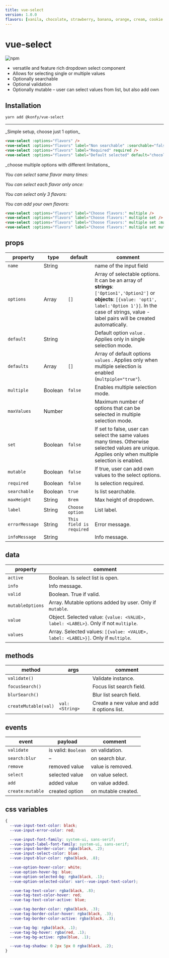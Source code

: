 ```yaml
---
title: vue-select
version: 1.0.0
flavors: [vanila, chocolate, strawberry, banana, orange, cream, cookie dough, pistachio]
---
```

<style scoped lang='stylus'>
.vp-holder
    max-width 540px
.vue-input.color
    max-width 40px
</style>

# vue-select

![npm](https://img.shields.io/npm/v/@konfy/vue-select.svg)

- versatile and feature rich dropdown select component
- Allows for selecting single or multiple values
- Optionally searchable
- Optional validation
- Optionally mutable – user can select values from list, but also add own

## Installation

```bash
yarn add @konfy/vue-select
```

---

<vp-holder>
_Simple setup, choose just 1 option_

<vue-select :options="$page.frontmatter.flavors" />
<vue-select :options="$page.frontmatter.flavors" label="Non searchable" :searchable="false" />
<vue-select :options="$page.frontmatter.flavors" label="Required" required />
<vue-select :options="$page.frontmatter.flavors" label="Default selected" default="chocolate" />
</vp-holder>

```html
<vue-select :options="flavors" />
<vue-select :options="flavors" label="Non searchable" :searchable="false" />
<vue-select :options="flavors" label="Required" required />
<vue-select :options="flavors" label="Default selected" default="chocolate" />
```
<vp-holder>
_choose multiple options with different limitations_

_You can select same flavor many times:_

<vue-select :options="$page.frontmatter.flavors" label="Choose flavors:" multiple />

_You can select each flavor only once:_

<vue-select :options="$page.frontmatter.flavors" label="Choose flavors:" multiple set />

_You can select only 3 flavors:_

<vue-select :options="$page.frontmatter.flavors" label="Choose flavors:" :maxValues="3" multiple />

_You can add your own flavors:_

<vue-select :options="$page.frontmatter.flavors" label="Choose flavors:" multiple mutable set/>
</vp-holder>

```html
<vue-select :options="flavors" label="Choose flavors:" multiple />
<vue-select :options="flavors" label="Choose flavors:" multiple set />
<vue-select :options="flavors" label="Choose flavors:" multiple set :maxValues="3" />
<vue-select :options="flavors" label="Choose flavors:" multiple set mutable/>
```


## props

| property       | type    | default                  | comment                                                      |
| -------------- | ------- | ------------------------ | ------------------------------------------------------------ |
| `name`         | String  |                          | name of the input field                                      |
| `options`      | Array   | `[]`                     | Array of selectable options. It can be an array of **strings**: `['Option1','Option2']` or **objects**: `[{value: 'opt1', label:'Option 1'}]`. In the case of strings, value - label pairs will be created automatically. |
| `default`      | String  |                          | Default option `value` . Applies only in single selection mode. |
| `defaults`     | Array   | `[]`                     | Array of default options `values` . Applies only when multiple selection is enabled (`multpiple="true"`). |
| `multiple`     | Boolean | `false`                  | Enables multiple selection mode.                             |
| `maxValues`    | Number  |                          | Maximum number of options that can be selected in multiple selection mode. |
| `set`          | Boolean | `false`                  | If set to false, user can select the same values many times. Otherwise selected values are unique. Applies only when multiple selection is enabled. |
| `mutable`      | Boolean | `false`                  | If true, user can add own values to the select options.      |
| `required`     | Boolean | `false`                  | Is selection required.                                       |
| `searchable`   | Boolean | `true`                   | Is list searchable.                                          |
| `maxHeight`    | String  | `8rem`                   | Max height of dropdown.                                      |
| `label`        | String  | `Choose option`          | List label.                                                  |
| `errorMessage` | String  | `This field is required` | Error message.                                               |
| `infoMessage`  | String  |                          | Info message.                                                |

## data

| property         | comment                                                      |
| ---------------- | ------------------------------------------------------------ |
| `active`         | Boolean. Is select list is open.                             |
| `info`           | Info message.                                                |
| `valid`          | Boolean. True if valid.                                      |
| `mutableOptions` | Array. Mutable options added by user. Only if `mutable`.     |
| `value`          | Object. Selected value: `{value: <VALUE>, label: <LABEL>}`. Only if not `multiple`. |
| `values`         | Array. Selected values: `[{value: <VALUE>, label: <LABEL>}]`. Only if `multiple`. |


## methods

| method               | args            | comment                                  |
| -------------------- | --------------- | ---------------------------------------- |
| `validate()`         |                 | Validate instance.                       |
| `focusSearch()`      |                 | Focus list search field.                 |
| `blurSearch()`       |                 | Blur list search field.                  |
| `createMutable(val)` | `val: <String>` | Create a new value and add it options list. |

## events

| event            | payload             | comment             |
| ---------------- | ------------------- | ------------------- |
| `validate`       | is valid: `Boolean` | on validation.      |
| `search:blur`    | –                   | on search blur.     |
| `remove`         | removed value       | value is removed.   |
| `select`         | selected value      | on value select.    |
| `add`            | added value         | on value added.     |
| `create:mutable` | created option      | on mutable created. |

## css variables

```css
{
  --vue-input-text-color: black;
  --vue-input-error-color: red;

  --vue-input-font-family: system-ui, sans-serif;
  --vue-input-label-font-family: system-ui, sans-serif;
  --vue-input-border-color: rgba(black, .2);
  --vue-input-select-color: blue;
  --vue-input-blur-color: rgba(black, .8);

  --vue-option-hover-color: white;
  --vue-option-hover-bg: blue;
  --vue-option-selected-bg: rgba(black, .1);
  --vue-option-selected-color: var(--vue-input-text-color);

  --vue-tag-text-color: rgba(black, .8);
  --vue-tag-text-color-hover: red;
  --vue-tag-text-color-active: blue;

  --vue-tag-border-color: rgba(black, .3);
  --vue-tag-border-color-hover: rgba(black, .3);
  --vue-tag-border-color-active: rgba(black, .3);

  --vue-tag-bg: rgba(black, .1);
  --vue-tag-bg-hover: rgba(red, .1);
  --vue-tag-bg-active: rgba(blue, .1);

  --vue-tag-shadow: 0 2px 5px 0 rgba(black, .2);
}
```
